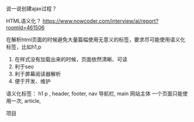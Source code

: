 说一说创建ajax过程？


HTML语义化？
https://www.nowcoder.com/interview/ai/report?roomId=461506

在解析html页面的时候避免大量篇幅使用无意义的标签，要求尽可能使用语义化标签，比如h1,p

1. 在样式没有加载出来的时候，页面依然清晰、可读
2. 利于seo
3. 利于屏幕阅读器解析
4. 便于开发、维护

语义化标签：
h1 p ,
header,
footer,
nav 导航栏,
main 网站主体 一个页面只能使用一次,
article,

项目

